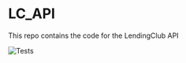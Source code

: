 # LC_API
This repo contains the code for the LendingClub API

![Tests](https://github.com/chineidu/LC_API/actions/workflows/test.yml/badge.svg)
